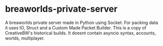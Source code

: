 # breaworlds-private-server
A breaworlds private server made in Python using Socket.
For packing data it uses IO, Struct and a Custom Made Packet Builder.
This is a copy of CreativeBW's historical builds.
It doesnt contain asyncio syntax, accounts, worlds, multiplayer.
